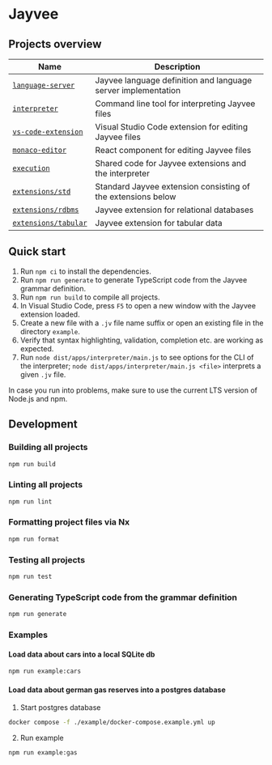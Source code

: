 # Jayvee

## Projects overview

| Name                                              | Description                                                    |
|---------------------------------------------------|----------------------------------------------------------------|
| [`language-server`](./libs/language-server)       | Jayvee language definition and language server implementation  |
| [`interpreter`](./apps/interpreter)               | Command line tool for interpreting Jayvee files                |
| [`vs-code-extension`](./apps/vs-code-extension)   | Visual Studio Code extension for editing Jayvee files          |
| [`monaco-editor`](./libs/monaco-editor)           | React component for editing Jayvee files                       |
| [`execution`](./libs/execution)                   | Shared code for Jayvee extensions and the interpreter          |
| [`extensions/std`](./libs/extensions/std)         | Standard Jayvee extension consisting of the extensions below   |
| [`extensions/rdbms`](./libs/extensions/rdbms)     | Jayvee extension for relational databases                      |
| [`extensions/tabular`](./libs/extensions/tabular) | Jayvee extension for tabular data                              |

## Quick start

1. Run `npm ci` to install the dependencies.
2. Run `npm run generate` to generate TypeScript code from the Jayvee grammar definition.
3. Run `npm run build` to compile all projects.
4. In Visual Studio Code, press `F5` to open a new window with the Jayvee extension loaded.
5. Create a new file with a `.jv` file name suffix or open an existing file in the directory `example`.
6. Verify that syntax highlighting, validation, completion etc. are working as expected.
7. Run `node dist/apps/interpreter/main.js` to see options for the CLI of the interpreter; `node dist/apps/interpreter/main.js <file>` interprets a given `.jv` file.

In case you run into problems, make sure to use the current LTS version of Node.js and npm.

## Development

### Building all projects

```bash
npm run build
```

### Linting all projects

```bash
npm run lint
```

### Formatting project files via Nx

```bash
npm run format
```

### Testing all projects

```bash
npm run test
```

### Generating TypeScript code from the grammar definition

```bash
npm run generate
```

### Examples

#### Load data about cars into a local SQLite db

```bash
npm run example:cars
```

#### Load data about german gas reserves into a postgres database

1. Start postgres database

```bash
docker compose -f ./example/docker-compose.example.yml up
```

2. Run example

```bash
npm run example:gas
```
